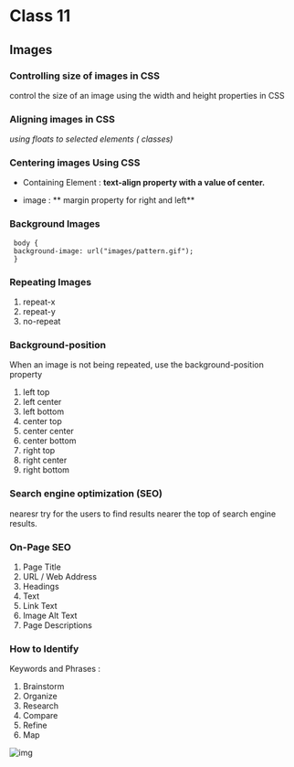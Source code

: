 # Class 11


## Images

### Controlling size of images in CSS
control the size of an image using the width and height properties in CSS

### Aligning images in CSS

*using floats to selected elements ( classes)*

### Centering images Using CSS

- Containing Element :  **text-align property with a value of center.**

- image : ** margin property for right and left**

### Background Images

     body {
     background-image: url("images/pattern.gif");
     }
     
     
### Repeating Images

1. repeat-x
2. repeat-y
3. no-repeat

### Background-position

When an image is not being
repeated,  use the
background-position
property

1. left top
2. left center
3. left bottom
4. center top
5. center center
6. center bottom
7. right top
8. right center
9. right bottom

### Search engine optimization (SEO)

nearesr try for the users to find results  nearer
the top of search engine results.

### On-Page SEO

1.  Page Title
2. URL / Web Address
3. Headings
4. Text
5. Link Text
6. Image Alt Text
7. Page Descriptions

### How to Identify
Keywords and Phrases :

1. Brainstorm
2. Organize
3. Research
4.  Compare
5. Refine
6. Map



![img](https://moz.imgix.net/learn/guides/Mozlows-01-outline.svg?auto=format&ch=Width&fit=max&q=50&s=e088165a17e355b8186964266ef71ca5)



